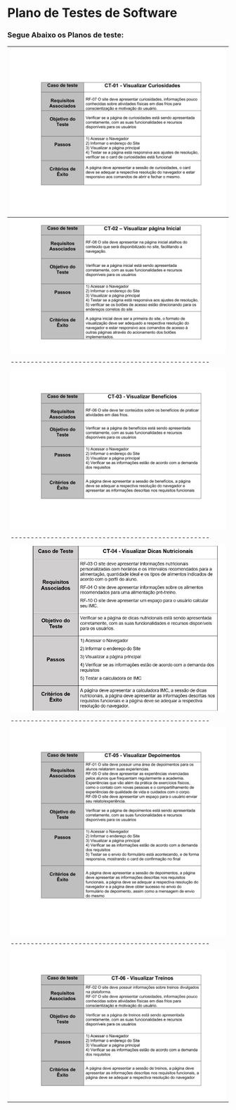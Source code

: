# Plano de Testes de Software

### Segue Abaixo os Planos de teste:

|<img src="img/ct 01.png" alt="plano de teste 1">|
|--------------------------------------------------|
|<img src="img/ct 02.png" alt="plano de teste 2">|
|--------------------------------------------------|
|<img src="img/ct 03.png" alt="plano de teste 3">|
|--------------------------------------------------|
|<img src="img/ct 14.png" alt="plano de teste 4">|
|--------------------------------------------------|
|<img src="img/ct 05.png" alt="plano de teste 5">|
|--------------------------------------------------|
|<img src="img/ct 06.png" alt="plano de teste 6">|
